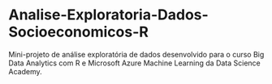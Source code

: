 # Analise-Exploratoria-Dados-Socioeconomicos-R
Mini-projeto de análise exploratória de dados desenvolvido para o curso Big Data Analytics com R e Microsoft Azure Machine Learning da Data Science Academy.

